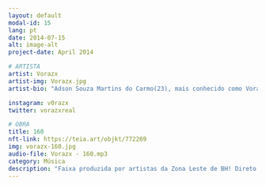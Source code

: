 ```yaml
---
layout: default
modal-id: 15
lang: pt
date: 2014-07-15
alt: image-alt
project-date: April 2014

# ARTISTA
artist: Vorazx
artist-img: Vorazx.jpg
artist-bio: "Adson Souza Martins do Carmo(23), mais conhecido como Vorazx, artista da zona leste de Belo Horizonte, cria do Alto Vera Cruz, viu no no trap uma forma de mudar a realidade vivida por vários, com sons que trazem sua expressão e vivências do cotidiano em que vivemos junto com temas que todo favelado gosta."

instagram: v0razx
twitter: vorazxreal 

# OBRA
title: 160
nft-link: https://teia.art/objkt/772269
img: vorazx-160.jpg
audio-file: Vorazx - 160.mp3
category: Música
description: "Faixa produzida por artistas da Zona Leste de BH! Direto do Alto Vera Cruz, trazemos essa track para representar nossa quebrada e mostrar que o Alto também sabe fazer trap! Sentimento de vitória e alivio, com mistura de amor e alegria, do nosso jeito, arte que me salvou e quero isso pra geral! BH È NOIS. Vorazx." 
---
```


